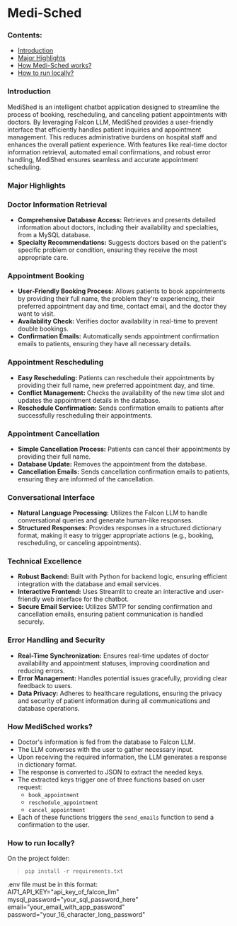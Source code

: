 # Medi-Sched
### Contents:
- [Introduction](https://github.com/Yub-S/Neuro-tech?tab=readme-ov-file#introduction)
- [Major Highlights](https://github.com/Yub-S/Neuro-tech?tab=readme-ov-file#major-highlights)
- [How Medi-Sched works?](https://github.com/Yub-S/Neuro-tech?tab=readme-ov-file#how-medisched-works)
- [How to run locally?](https://github.com/Yub-S/Neuro-tech?tab=readme-ov-file#how-to-run-locally)


### Introduction
 MediShed is an intelligent chatbot application designed to streamline the process of booking, rescheduling, and canceling patient appointments with doctors. By leveraging Falcon LLM, MediShed provides a user-friendly interface that efficiently handles patient inquiries and appointment management. This reduces administrative burdens on hospital staff and enhances the overall patient experience. With features like real-time doctor information retrieval, automated email confirmations, and robust error handling, MediShed ensures seamless and accurate appointment scheduling.
### Major Highlights
### Doctor Information Retrieval
- **Comprehensive Database Access:** Retrieves and presents detailed information about doctors, including their availability and specialties, from a MySQL database.
- **Specialty Recommendations:** Suggests doctors based on the patient's specific problem or condition, ensuring they receive the most appropriate care.

### Appointment Booking
- **User-Friendly Booking Process:** Allows patients to book appointments by providing their full name, the problem they're experiencing, their preferred appointment day and time, contact email, and the doctor they want to visit.
- **Availability Check:** Verifies doctor availability in real-time to prevent double bookings.
- **Confirmation Emails:** Automatically sends appointment confirmation emails to patients, ensuring they have all necessary details.

### Appointment Rescheduling
- **Easy Rescheduling:** Patients can reschedule their appointments by providing their full name, new preferred appointment day, and time.
- **Conflict Management:** Checks the availability of the new time slot and updates the appointment details in the database.
- **Reschedule Confirmation:** Sends confirmation emails to patients after successfully rescheduling their appointments.

### Appointment Cancellation
- **Simple Cancellation Process:** Patients can cancel their appointments by providing their full name.
- **Database Update:** Removes the appointment from the database.
- **Cancellation Emails:** Sends cancellation confirmation emails to patients, ensuring they are informed of the cancellation.

### Conversational Interface
- **Natural Language Processing:** Utilizes the Falcon LLM to handle conversational queries and generate human-like responses.
- **Structured Responses:** Provides responses in a structured dictionary format, making it easy to trigger appropriate actions (e.g., booking, rescheduling, or canceling appointments).

### Technical Excellence
- **Robust Backend:** Built with Python for backend logic, ensuring efficient integration with the database and email services.
- **Interactive Frontend:** Uses Streamlit to create an interactive and user-friendly web interface for the chatbot.
- **Secure Email Service:** Utilizes SMTP for sending confirmation and cancellation emails, ensuring patient communication is handled securely.

### Error Handling and Security
- **Real-Time Synchronization:** Ensures real-time updates of doctor availability and appointment statuses, improving coordination and reducing errors.
- **Error Management:** Handles potential issues gracefully, providing clear feedback to users.
- **Data Privacy:** Adheres to healthcare regulations, ensuring the privacy and security of patient information during all communications and database operations.

### How MediSched works?
- Doctor's information is fed from the database to Falcon LLM.
- The LLM converses with the user to gather necessary input.
- Upon receiving the required information, the LLM generates a response in dictionary format.
- The response is converted to JSON to extract the needed keys.
- The extracted keys trigger one of three functions based on user request:
  - `book_appointment`
  - `reschedule_appointment`
  - `cancel_appointment`
- Each of these functions triggers the `send_emails` function to send a confirmation to the user.
### How to run locally?
On the project folder:


> ```pip install -r requirements.txt```

.env file must be in this format:<br>
AI71_API_KEY="api_key_of_falcon_llm"<br>
mysql_password="your_sql_password_here"<br>
email="your_email_with_app_password"<br>
password="your_16_character_long_password"<br>


